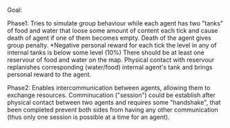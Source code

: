 Goal: 

Phase1:
Tries to simulate group behaviour while each agent has two "tanks" of food and water that loose some amount of content each tick and cause death of agent if one of them becomes empty. 
Death of the agent gives group penalty.
*Negative personal reward for each tick the level in any of internal tanks is below some level (10%)
There should be at least one reservour of food and water on the map. Physical contact with reservour replanishes corresponding (water/food) internal agent's tank and brings personal reward to the agent.


Phase2:
Enables intercommunication between agents, allowing them to exchange resources. Comminucation ("session") could be establish after physical contact between two agents and requires some "handshake", that been completed prevent both sides from having any other communication (thus only one session is possible at a time for an agent).
